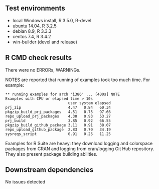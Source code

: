 ## Test environments
* local Windows install, R 3.5.0, R-devel
* ubuntu 14.04, R 3.2.5
* debian 8.9, R 3.3.3
* centos 7.4, R 3.4.2
* win-builder (devel and release)

## R CMD check results
There were no ERRORs, WARNINGs.

NOTES are reported that running of examples took too much time.
For example:
```
** running examples for arch 'i386' ... [400s] NOTE
Examples with CPU or elapsed time > 10s
                            user system elapsed
prj_zip                     4.47   0.84   60.34
pkgzip_build_prj_packages   4.51   0.75   97.66
repo_upload_prj_packages    4.30   0.93   53.27
prj_build                   3.85   0.92   66.55
pkgzip_build_github_package 3.11   0.91   38.07
repo_upload_github_package  2.83   0.70   34.19
sysreqs_script              0.91   0.25   11.25
```

Examples for R Suite are heavy: they download logging and 
colorspace packages from CRAN and logging from cran/logging
Git Hub repository. They also present package building abilities.

## Downstream dependencies
No issues detected
